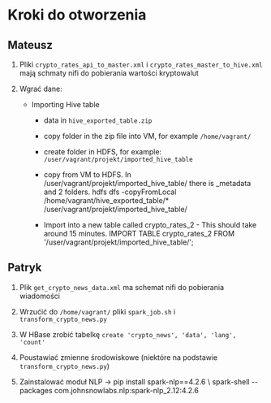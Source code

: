 # Kroki do otworzenia

## Mateusz

1. Pliki `crypto_rates_api_to_master.xml` i `crypto_rates_master_to_hive.xml` mają schmaty nifi do pobierania wartości kryptowalut

2. Wgrać dane:

    * Importing Hive table
        
        * data in `hive_exported_table.zip`
        
        * copy folder in the zip file into VM, for example `/home/vagrant/`

        * create folder in HDFS, for example: `/user/vagrant/projekt/imported_hive_table`
        
        * copy from VM to HDFS. In /user/vagrant/projekt/imported_hive_table/ there is _metadata and 2 folders. hdfs dfs -copyFromLocal /home/vagrant/hive_exported_table/* /user/vagrant/projekt/imported_hive_table/

        * Import into a new table called crypto_rates_2 - This should take around 15 minutes. IMPORT TABLE crypto_rates_2 FROM '/user/vagrant/projekt/imported_hive_table/';

## Patryk

1. Plik `get_crypto_news_data.xml` ma schemat nifi do pobierania wiadomości

2. Wrzućić do `/home/vagrant/` pliki `spark_job.sh` i `transform_crypto_news.py`

3. W HBase zrobić tabelkę `create 'crypto_news', 'data', 'lang', 'count'`

4. Poustawiać zmienne środowiskowe (niektóre na podstawie `transform_crypto_news.py`)

5. Zainstalować moduł NLP -> pip install spark-nlp==4.2.6 \ spark-shell --packages com.johnsnowlabs.nlp:spark-nlp_2.12:4.2.6
